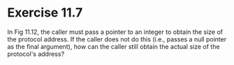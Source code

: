 # Exercise 11.7
In Fig 11.12, the caller must pass a pointer to an integer to obtain the size of the protocol address. If the caller does not do this (i.e., passes a null pointer as the final argument), how can the caller still obtain the actual size of the protocol's address?
